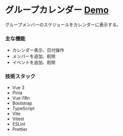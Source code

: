 # グループカレンダー [Demo](https://rabianr.github.io/group-calendar/)

グループメンバーのスケジュールをカレンダーに表示する。

### 主な機能
- カレンダー表示、日付操作
- メンバーを追加、削除
- イベントを追加、削除

### 技術スタック
- Vue 3
- Pinia
- Vue i18n
- Bootstrap
- TypeScript
- Vite
- Vitest
- ESLint
- Prettier
